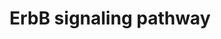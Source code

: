 ---
annotations:
- type: Pathway Ontology
  value: epidermal growth factor/neuregulin signaling pathway
- type: Disease Ontology
  value: Alzheimer's disease
- type: Disease Ontology
  value: multiple sclerosis
- type: Disease Ontology
  value: cancer
authors:
- MaintBot
- Susan
- Fehrhart
description: The ErbB protein family or epidermal growth factor receptor (EGFR) family
  is a family of four structurally related receptor tyrosine kinases. Insufficient
  ErbB signaling in humans is associated with the development of neurodegenerative
  diseases, such as multiple sclerosis and Alzheimer's Disease. In mice loss of signaling
  by any member of the ErbB family results in embryonic lethality with defects in
  organs including the lungs, skin, heart and brain. Excessive ErbB signaling is associated
  with the development of a wide variety of types of solid tumor. ErbB-1 and ErbB-2
  are found in many human cancers and their excessive signaling may be critical factors
  in the development and malignancy of these tumors.  The ErbB protein family consists
  of 4 members      * ErbB-1, also named epidermal growth factor receptor (EGFR)     *
  ErbB-2, also named HER2 in humans and neu in rodents     * ErbB-3, also named HER3
  and     * ErbB-4, also named HER4  The four members of the ErbB protein family are
  capable of forming homodimers, heterodimers, and possibly higher order oligomers
  upon activation by a subset of potential growth factor ligands.
last-edited: 2019-11-29
organisms:
- Pan troglodytes
redirect_from:
- /index.php/Pathway:WP924
- /instance/WP924
schema-jsonld:
- '@context': https://schema.org/
  '@id': https://wikipathways.github.io/pathways/WP924.html
  '@type': Dataset
  creator:
    '@type': Organization
    name: WikiPathways
  description: The ErbB protein family or epidermal growth factor receptor (EGFR)
    family is a family of four structurally related receptor tyrosine kinases. Insufficient
    ErbB signaling in humans is associated with the development of neurodegenerative
    diseases, such as multiple sclerosis and Alzheimer's Disease. In mice loss of
    signaling by any member of the ErbB family results in embryonic lethality with
    defects in organs including the lungs, skin, heart and brain. Excessive ErbB signaling
    is associated with the development of a wide variety of types of solid tumor.
    ErbB-1 and ErbB-2 are found in many human cancers and their excessive signaling
    may be critical factors in the development and malignancy of these tumors.  The
    ErbB protein family consists of 4 members      * ErbB-1, also named epidermal
    growth factor receptor (EGFR)     * ErbB-2, also named HER2 in humans and neu
    in rodents     * ErbB-3, also named HER3 and     * ErbB-4, also named HER4  The
    four members of the ErbB protein family are capable of forming homodimers, heterodimers,
    and possibly higher order oligomers upon activation by a subset of potential growth
    factor ligands.
  keywords:
  - PKB/Akt
  - GSK3B
  - NRG3
  - MAPK1
  - CDKN1B
  - PTK2
  - RPS6KB1
  - ABL1
  - NRG4
  - EGFR
  - EREG
  - HBEGF
  - MAP2K7
  - SRC
  - GRB2
  - PRKCA
  - CAMK2A
  - TGFA
  - MYC
  - CDKN1A
  - MAP2K1
  - NRG2
  - ELK
  - MAPK8
  - JUN
  - mTOR
  - HRAS
  - NCK1
  - ERBB3
  - PLCG1
  - BAD
  - GAB1
  - ARAF
  - SHC
  - BTC
  - EIF4EBP1
  - CBL
  - NRG1
  - SOS1
  - PIK3R5
  - PAK4
  - STAT5A
  - AREG
  - ERBB4
  - ERBB2
  - EGF
  - CRK
  license: CC0
  name: ErbB signaling pathway
seo: CreativeWork
title: ErbB signaling pathway
wpid: WP924
---